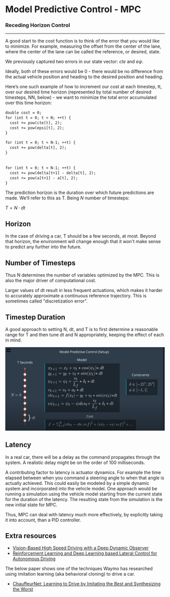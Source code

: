 # Model Predictive Control - MPC
### Receding Horizon Control
***

A good start to the cost function is to think of the error that you would like to minimize. For example, measuring the offset from the center of the lane, where the center of the lane can be called the reference, or desired, state.

We previously captured two errors in our state vector: $cte$ and $e\psi$.

Ideally, both of these errors would be 0 - there would be no difference from the actual vehicle position and heading to the desired position and heading.

Here’s one such example of how to increment our cost at each timestep, tt, over our desired time horizon (represented by total number of desired timesteps, NN, below) - we want to minimize the total error accumulated over this time horizon:
```
double cost = 0;
for (int t = 0; t < N; ++t) {
  cost += pow(cte[t], 2);
  cost += pow(epsi[t], 2);
}
```

```
for (int t = 0; t < N-1; ++t) {
  cost += pow(delta[t], 2);
}


for (int t = 0; t < N-1; ++t) {
  cost += pow(delta[t+1] - delta[t], 2);
  cost += pow(a[t+1] - a[t], 2);
}
```

The prediction horizon is the duration over which future predictions are made. We’ll refer to this as T. Being $N$ number of timesteps:

$T = N \cdot dt$

## Horizon
In the case of driving a car, T should be a few seconds, at most. Beyond that horizon, the environment will change enough that it won't make sense to predict any further into the future.

## Number of Timesteps

Thus N determines the number of variables optimized by the MPC. This is also the major driver of computational cost.



Larger values of dt result in less frequent actuations, which makes it harder to accurately approximate a continuous reference trajectory. This is sometimes called "discretization error".


## Timestep Duration
A good approach to setting N, dt, and T is to first determine a reasonable range for T and then tune dt and N appropriately, keeping the effect of each in mind.

![](res/2021-07-25-00-47-57.png)

## Latency

In a real car, there will be a delay as the command propagates through the system. A realistic delay might be on the order of 100 milliseconds.

A contributing factor to latency is actuator dynamics. For example the time elapsed between when you command a steering angle to when that angle is actually achieved. This could easily be modeled by a simple dynamic system and incorporated into the vehicle model. One approach would be running a simulation using the vehicle model starting from the current state for the duration of the latency. The resulting state from the simulation is the new initial state for MPC.

Thus, MPC can deal with latency much more effectively, by explicitly taking it into account, than a PID controller.















## Extra resources

* [Vision-Based High Speed Driving with a Deep Dynamic Observer](https://arxiv.org/abs/1812.02071)
* [Reinforcement Learning and Deep Learning based Lateral Control for Autonomous Driving](https://arxiv.org/abs/1810.12778)

The below paper shows one of the techniques Waymo has researched using imitation learning (aka behavioral cloning) to drive a car.

* [ChauffeurNet: Learning to Drive by Imitating the Best and Synthesizing the Worst](https://arxiv.org/abs/1812.03079)
 